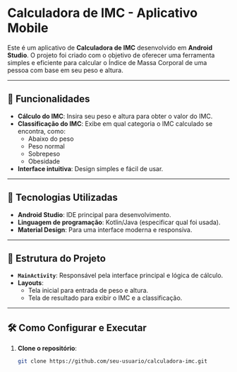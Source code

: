 # Calculadora de IMC - Aplicativo Mobile

Este é um aplicativo de **Calculadora de IMC** desenvolvido em **Android Studio**. O projeto foi criado com o objetivo de oferecer uma ferramenta simples e eficiente para calcular o Índice de Massa Corporal de uma pessoa com base em seu peso e altura.

---

## 📱 Funcionalidades

- **Cálculo do IMC**: Insira seu peso e altura para obter o valor do IMC.
- **Classificação do IMC**: Exibe em qual categoria o IMC calculado se encontra, como:
  - Abaixo do peso
  - Peso normal
  - Sobrepeso
  - Obesidade
- **Interface intuitiva**: Design simples e fácil de usar.

---

## 🚀 Tecnologias Utilizadas

- **Android Studio**: IDE principal para desenvolvimento.
- **Linguagem de programação**: Kotlin/Java (especificar qual foi usada).
- **Material Design**: Para uma interface moderna e responsiva.

---

## 📂 Estrutura do Projeto

- **`MainActivity`**: Responsável pela interface principal e lógica de cálculo.
- **Layouts**:
  - Tela inicial para entrada de peso e altura.
  - Tela de resultado para exibir o IMC e a classificação.

---

## 🛠️ Como Configurar e Executar

1. **Clone o repositório**:
   ```bash
   git clone https://github.com/seu-usuario/calculadora-imc.git
